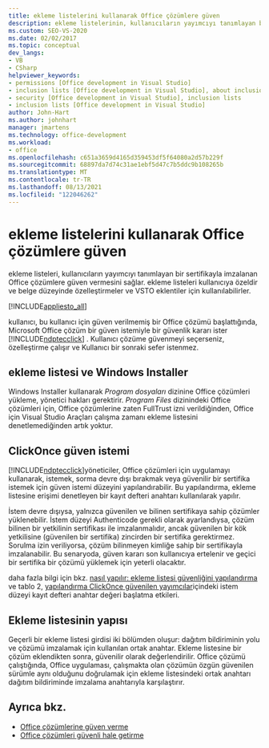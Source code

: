 ```yaml
---
title: ekleme listelerini kullanarak Office çözümlere güven
description: ekleme listelerinin, kullanıcıların yayımcıyı tanımlayan bir sertifikayla imzalanan Office çözümlere güven vermesini sağlama hakkında bilgi edinin.
ms.custom: SEO-VS-2020
ms.date: 02/02/2017
ms.topic: conceptual
dev_langs:
- VB
- CSharp
helpviewer_keywords:
- permissions [Office development in Visual Studio]
- inclusion lists [Office development in Visual Studio], about inclusion lists
- security [Office development in Visual Studio], inclusion lists
- inclusion lists [Office development in Visual Studio]
author: John-Hart
ms.author: johnhart
manager: jmartens
ms.technology: office-development
ms.workload:
- office
ms.openlocfilehash: c651a3659d4165d359453df5f64080a2d57b229f
ms.sourcegitcommit: 68897da7d74c31ae1ebf5d47c7b5ddc9b108265b
ms.translationtype: MT
ms.contentlocale: tr-TR
ms.lasthandoff: 08/13/2021
ms.locfileid: "122046262"
---
```

# <a name="trust-office-solutions-by-using-inclusion-lists"></a>ekleme listelerini kullanarak Office çözümlere güven
  ekleme listeleri, kullanıcıların yayımcıyı tanımlayan bir sertifikayla imzalanan Office çözümlere güven vermesini sağlar. ekleme listeleri kullanıcıya özeldir ve belge düzeyinde özelleştirmeler ve VSTO eklentiler için kullanılabilirler.

 [!INCLUDE[appliesto_all](../vsto/includes/appliesto-all-md.md)]

 kullanıcı, bu kullanıcı için güven verilmemiş bir Office çözümü başlattığında, Microsoft Office çözüm bir güven istemiyle bir güvenlik kararı ister [!INCLUDE[ndptecclick](../vsto/includes/ndptecclick-md.md)] . Kullanıcı çözüme güvenmeyi seçerseniz, özelleştirme çalışır ve Kullanıcı bir sonraki sefer istenmez.

## <a name="inclusion-list-and-windows-installer"></a>ekleme listesi ve Windows Installer
 Windows Installer kullanarak *Program dosyaları* dizinine Office çözümleri yükleme, yönetici hakları gerektirir. *Program Files* dizinindeki Office çözümleri için, Office çözümlerine zaten FullTrust izni verildiğinden, Office için Visual Studio Araçları çalışma zamanı ekleme listesini denetlemediğinden artık yoktur.

## <a name="clickonce-trust-prompt"></a>ClickOnce güven istemi
 [!INCLUDE[ndptecclick](../vsto/includes/ndptecclick-md.md)]yöneticiler, Office çözümleri için uygulamayı kullanarak, istemek, sorma devre dışı bırakmak veya güvenilir bir sertifika istemek için güven istemi düzeyini yapılandırabilir. Bu yapılandırma, ekleme listesine erişimi denetleyen bir kayıt defteri anahtarı kullanılarak yapılır.

 İstem devre dışıysa, yalnızca güvenilen ve bilinen sertifikaya sahip çözümler yüklenebilir. İstem düzeyi Authenticode gerekli olarak ayarlandıysa, çözüm bilinen bir yetkilinin sertifikası ile imzalanmalıdır, ancak güvenilen bir kök yetkilisine (güvenilen bir sertifika) zincirden bir sertifika gerektirmez. Sorulma izin veriliyorsa, çözüm bilinmeyen kimliğe sahip bir sertifikayla imzalanabilir. Bu senaryoda, güven kararı son kullanıcıya ertelenir ve geçici bir sertifika bir çözümü yüklemek için yeterli olacaktır.

 daha fazla bilgi için bkz. [nasıl yapılır: ekleme listesi güvenliğini yapılandırma](../vsto/how-to-configure-inclusion-list-security.md) ve tablo 2, [yapılandırma ClickOnce güvenilen yayımcılar](/previous-versions/dotnet/articles/ms996418(v=msdn.10))içindeki istem düzeyi kayıt defteri anahtar değeri başlatma etkileri.

## <a name="structure-of-the-inclusion-list"></a>Ekleme listesinin yapısı
 Geçerli bir ekleme listesi girdisi iki bölümden oluşur: dağıtım bildiriminin yolu ve çözümü imzalamak için kullanılan ortak anahtar. Ekleme listesine bir çözüm eklendikten sonra, güvenilir olarak değerlendirilir. Office çözümü çalıştığında, Office uygulaması, çalışmakta olan çözümün özgün güvenilen sürümle aynı olduğunu doğrulamak için ekleme listesindeki ortak anahtarı dağıtım bildiriminde imzalama anahtarıyla karşılaştırır.

## <a name="see-also"></a>Ayrıca bkz.
- [Office çözümlerine güven verme](../vsto/granting-trust-to-office-solutions.md)
- [Office çözümleri güvenli hale getirme](../vsto/securing-office-solutions.md)
